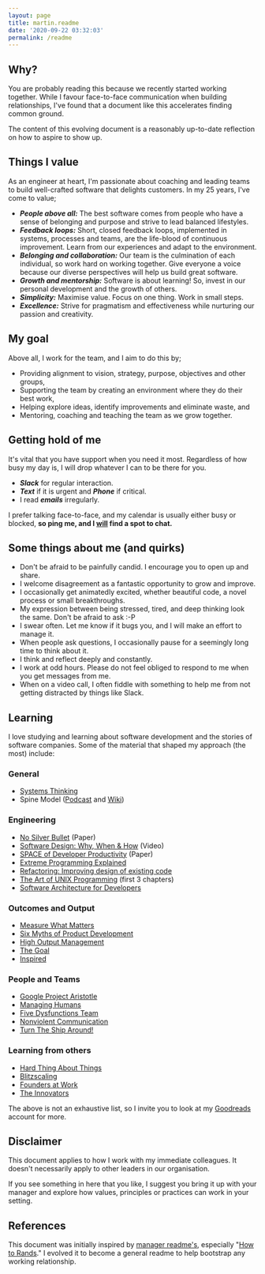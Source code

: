 ```yaml
---
layout: page
title: martin.readme
date: '2020-09-22 03:32:03'
permalink: /readme
---
```


## Why?

You are probably reading this because we recently started working together. While I favour face-to-face communication when building relationships, I've found that a document like this accelerates finding common ground.

The content of this evolving document is a reasonably up-to-date reflection on how to aspire to show up.

## Things I value

As an engineer at heart, I'm passionate about coaching and leading teams to build well-crafted software that delights customers. In my 25 years, I've come to value;

- **_People above all:_** The best software comes from people who have a sense of belonging and purpose and strive to lead balanced lifestyles.
- **_Feedback loops:_** Short, closed feedback loops, implemented in systems, processes and teams, are the life-blood of continuous improvement. Learn from our experiences and adapt to the environment.
- **_Belonging and collaboration:_** Our team is the culmination of each individual, so work hard on working together. Give everyone a voice because our diverse perspectives will help us build great software.
- **_Growth and mentorship:_** Software is about learning! So, invest in our personal development and the growth of others.
- **_Simplicity:_** Maximise value. Focus on one thing. Work in small steps.
- **_Excellence:_** Strive for pragmatism and effectiveness while nurturing our passion and creativity.

## My goal

Above all, I work for the team, and I aim to do this by;

- Providing alignment to vision, strategy, purpose, objectives and other groups,
- Supporting the team by creating an environment where they do their best work,
- Helping explore ideas, identify improvements and eliminate waste, and
- Mentoring, coaching and teaching the team as we grow together.

## Getting hold of me

It's vital that you have support when you need it most. Regardless of how busy my day is, I will drop whatever I can to be there for you.

- **_Slack_** for regular interaction.
- **_Text_** if it is urgent and **_Phone_** if critical.
- I read **_emails_** irregularly.

I prefer talking face-to-face, and my calendar is usually either busy or blocked, **so ping me, and I <u>will</u> find a spot to chat.**

## Some things about me (and quirks)

- Don't be afraid to be painfully candid. I encourage you to open up and share.
- I welcome disagreement as a fantastic opportunity to grow and improve.
- I occasionally get animatedly excited, whether beautiful code, a novel process or small breakthroughs.
- My expression between being stressed, tired, and deep thinking look the same. Don't be afraid to ask :-P
- I swear often. Let me know if it bugs you, and I will make an effort to manage it.
- When people ask questions, I occasionally pause for a seemingly long time to think about it.
- I think and reflect deeply and constantly.
- I work at odd hours. Please do not feel obliged to respond to me when you get messages from me.
- When on a video call, I often fiddle with something to help me from not getting distracted by things like Slack.

## Learning

I love studying and learning about software development and the stories of software companies. Some of the material that shaped my approach (the most) include:

### General

- [Systems Thinking](https://www.youtube.com/watch?v=OqEeIG8aPPk)
- Spine Model ([Podcast](https://ryanripley.com/afh-090-walking-the-spine-model/) and [Wiki](https://spinemodel.info/documentation))

### Engineering

- [No Silver Bullet](http://sunnyday.mit.edu/16.355/BrooksNoSilverBullet2.html) (Paper)
- [Software Design: Why, When & How](https://vimeo.com/105771493) (Video)
- [SPACE of Developer Productivity](https://queue.acm.org/detail.cfm?id=3454124) (Paper)
- [Extreme Programming Explained](https://www.amazon.com/Extreme-Programming-Explained-Embrace-Change/dp/0321278658)
- [Refactoring: Improving design of existing code](https://www.amazon.com/Refactoring-Improving-Design-Existing-Code/dp/0201485672)
- [The Art of UNIX Programming](https://www.amazon.com/UNIX-Programming-Addison-Wesley-Professional-Computng/dp/0131429019) (first 3 chapters)
- [Software Architecture for Developers](https://leanpub.com/software-architecture-for-developers)

### Outcomes and Output

- [Measure What Matters](https://www.amazon.com/Measure-What-Matters-Google-Foundation/dp/0525536221)
- [Six Myths of Product Development](https://hbr.org/2012/05/six-myths-of-product-development)
- [High Output Management](https://www.amazon.com/High-Output-Management-Andrew-Grove-ebook/dp/B015VACHOK)
- [The Goal](https://www.amazon.com/Goal-Process-Ongoing-Improvement/dp/0884271951)
- [Inspired](https://www.amazon.com/INSPIRED-Create-Tech-Products-Customers-ebook/dp/B077NRB36N)

### People and Teams

- [Google Project Aristotle](https://rework.withgoogle.com/blog/five-keys-to-a-successful-google-team/)
- [Managing Humans](https://www.amazon.com/Managing-Humans-Humorous-Software-Engineering/dp/1430243147)
- [Five Dysfunctions Team](https://www.amazon.com/Five-Dysfunctions-Team-Leadership-Fable/dp/0787960756)
- [Nonviolent Communication](http://www.nonviolentcommunication.com/pdf_files/4part_nvc_process.pdf)
- [Turn The Ship Around!](https://www.amazon.com/Turn-Ship-Around-Building-Breaking-ebook/dp/B015QQ10HE)

### Learning from others

- [Hard Thing About Things](https://www.amazon.com/Hard-Thing-About-Things-Building/dp/0062273205)
- [Blitzscaling](https://www.amazon.com/Blitzscaling-Lightning-Fast-Building-Massively-Companies/dp/1524761419)
- [Founders at Work](https://www.amazon.com/Founders-Work-Stories-Startups-Early/dp/1430210788)
- [The Innovators](https://www.amazon.com/Innovators-Hackers-Geniuses-Created-Revolution/dp/1476708703)

The above is not an exhaustive list, so I invite you to look at my [Goodreads](https://www.goodreads.com/user/show/82399033-martin-cronje) account for more.

## Disclaimer

This document applies to how I work with my immediate colleagues. It doesn't necessarily apply to other leaders in our organisation.

If you see something in here that you like, I suggest you bring it up with your manager and explore how values, principles or practices can work in your setting.

## References

This document was initially inspired by [manager readme's](https://hackernoon.com/12-manager-readmes-from-silicon-valleys-top-tech-companies-26588a660afe), especially "[How to Rands](http://randsinrepose.com/archives/how-to-rands/)." I evolved it to become a general readme to help bootstrap any working relationship.

